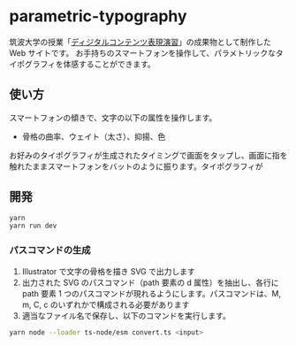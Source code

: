 # parametric-typography

筑波大学の授業「[ディジタルコンテンツ表現演習](https://digicon.mast.tsukuba.ac.jp/)」の成果物として制作した Web サイトです。
お手持ちのスマートフォンを操作して、パラメトリックなタイポグラフィを体感することができます。

## 使い方

スマートフォンの傾きで、文字の以下の属性を操作します。

- 骨格の曲率、ウェイト（太さ）、抑揚、色

お好みのタイポグラフィが生成されたタイミングで画面をタップし、画面に指を触れたままスマートフォンをバットのように振ります。タイポグラフィが

## 開発

```bash
yarn
yarn run dev
```

### パスコマンドの生成

1. Illustrator で文字の骨格を描き SVG で出力します
2. 出力された SVG のパスコマンド（path 要素の d 属性）を抽出し、各行に path 要素 1 つのパスコマンドが現れるようにします。パスコマンドは、M, m, C, c のいずれかで構成される必要があります
3. 適当なファイル名で保存し、以下のコマンドを実行します。

```bash
yarn node --loader ts-node/esm convert.ts <input>
```

